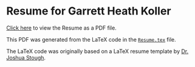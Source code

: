 # Resume for Garrett Heath Koller

[Click here](./Resume.pdf) to view the Resume as a PDF file.

This PDF was generated from the LaTeX code in the [`Resume.tex`](./Resume.tex) file.

The LaTeX code was originally based on a LaTeX resume template by [Dr. Joshua Stough](https://github.com/joshuastough).
